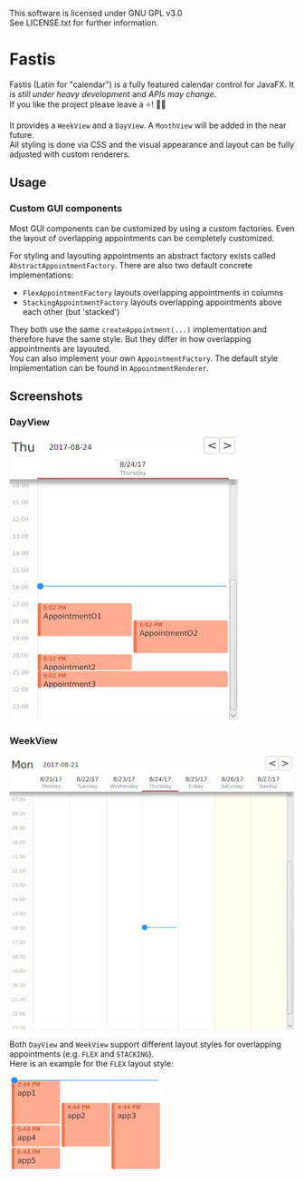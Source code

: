This software is licensed under GNU GPL v3.0  
See LICENSE.txt for further information.

# Fastis
Fastis (Latin for "calendar") is a fully featured calendar control for JavaFX. It is _still under heavy development_ and _APIs may change_.  
If you like the project please leave a ⭐! 🎉🎉

It provides a `WeekView` and a `DayView`. A `MonthView` will be added in the near future.  
All styling is done via CSS and the visual appearance and layout can be fully adjusted with custom renderers.

## Usage

### Custom GUI components
Most GUI components can be customized by using a custom factories.
Even the layout of overlapping appointments can be completely customized.

For styling and layouting appointments an abstract factory exists called `AbstractAppointmentFactory`.
There are also two default concrete implementations: 
 - `FlexAppointmentFactory` layouts overlapping appointments in columns
 - `StackingAppointmentFactory` layouts overlapping appointments above each other (but 'stacked')
 
They both use the same `createAppointment(...)` implementation and therefore have the same style. But they differ
in how overlapping appointments are layouted.  
You can also implement your own `AppointmentFactory`. The default style implementation can be found in `AppointmentRenderer`.

## Screenshots

### DayView
![DayView](screenshots/DayView.jpg)

### WeekView
![WeekView](screenshots/WeekView.jpg)

Both `DayView` and `WeekView` support different layout styles for overlapping appointments (e.g. `FLEX` and `STACKING`).  
Here is an example for the `FLEX` layout style:

![FLEX layout style](screenshots/layout_flex.jpg)